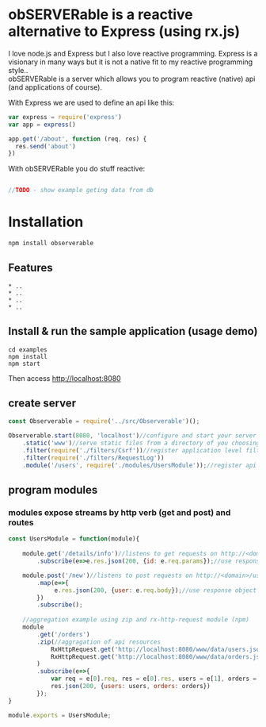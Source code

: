 # obSERVERable is a reactive alternative to Express (using rx.js)

I love node.js and Express but I also love reactive programming.
Express is a visionary in many ways but it is not a native fit to my reactive programming style..  
obSERVERable is a server which allows you to program reactive (native) api (and applications of course).

With Express we are used to define an api like this:
```js
var express = require('express')
var app = express()

app.get('/about', function (req, res) {
  res.send('about')
})
```

With obSERVERable you do stuff reactive:
```js

//TODO - show example geting data from db

```

# Installation
```js
npm install observerable
```

## Features

    * ..
    * ..
    * ..
    * ..

## Install & run the sample application (usage demo) 
    
    cd examples
    npm install
    npm start

Then access [http://localhost:8080](http://localhost:8080)

## create server

```js
const Observerable = require('../src/Observerable')();

Observerable.start(8080, 'localhost')//configure and start your server
    .static('www')//serve static files from a directory of you choosing
    .filter(require('./filters/Csrf'))//register application level filters (like Express middleware) that you write
    .filter(require('./filters/RequestLog'))
    .module('/users', require('./modules/UsersModule'));//register api modules that you define
```

## program modules
### modules expose streams by http verb (get and post) and routes 
```js
const UsersModule = function(module){
    
    module.get('/details/info')//listens to get requests on http://<domain>/users/info?id=1
        .subscribe(e=>e.res.json(200, {id: e.req.params});//use response object to return response with quesry params 

    module.post('/new')//listens to post requests on http://<domain>/users/auth
        .map(e=>{
             e.res.json(200, {user: e.req.body});//use response object to return response which includes the request body data
        })
        .subscribe();
    
    //aggregation example using zip and rx-http-request module (npm)
    module
        .get('/orders')
        .zip(//aggragation of api resources 
            RxHttpRequest.get('http://localhost:8080/www/data/users.json').map(r=>JSON.parse(r.body)),
            RxHttpRequest.get('http://localhost:8080/www/data/orders.json').map(r=>JSON.parse(r.body))
        )
        .subscribe(e=>{
            var req = e[0].req, res = e[0].res, users = e[1], orders = e[2];
            res.json(200, {users: users, orders: orders})
        });
}

module.exports = UsersModule;
```
